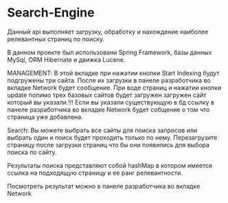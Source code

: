 # Search-Engine

Данный api выполняет загрузку, обработку и нахождение наиболее релевантных страниц по поиску.

В данном проекте был использовани Spring Framework, базы данных MySql, ORM Hibernate и движка Lucene.

MANAGEMENT: В этой вкладке при нажатии кнопки Start Indexing будут подгружены три сайта. После их загрузки в панеле разработчика во вкладке Network будет сообщение.
При воде страниц и нажатии кнопки update попимо трех базовых сайтов будет загружен загружен сайт который вы указали.!!! Если вы указали существующую в бд ссылку в панеле разработчика во вкладке Network будет собщение о том что страница уже добавлена.

Search: Вы можете выбрать все сайты для поиска запросов или выбрать один и поиск будет проходить только по нему. Перезагрузите страницу после загрузки страниц что бы они появились для выбора поиска по сайту. 

Результаты поиска представляют собой hashMap в котором имеется ссылка на подходящую страницу и ее ранг релевантности.

Посмотреть результат можно в панеле разработчика во вкладке Network


